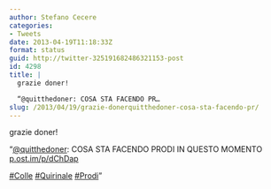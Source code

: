 ```yaml
---
author: Stefano Cecere
categories:
- Tweets
date: 2013-04-19T11:18:33Z
format: status
guid: http://twitter-325191682486321153-post
id: 4298
title: |
  grazie doner!

  “@quitthedoner: COSA STA FACENDO PR…
slug: /2013/04/19/grazie-donerquitthedoner-cosa-sta-facendo-pr/
---
```


grazie doner!

“[@quitthedoner](http://twitter.com/quitthedoner): COSA STA FACENDO PRODI IN QUESTO MOMENTO [p.ost.im/p/dChDap](http://p.ost.im/p/dChDap)

[#Colle](http://twitter.com/search?q=%23Colle) [#Quirinale](http://twitter.com/search?q=%23Quirinale) [#Prodi](http://twitter.com/search?q=%23Prodi)”
